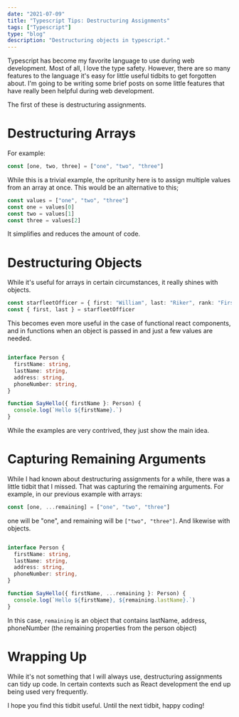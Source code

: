 ```yaml
---
date: "2021-07-09"
title: "Typescript Tips: Destructuring Assignments"
tags: ["Typescript"]
type: "blog"
description: "Destructuring objects in typescript."
---
```


Typescript has become my favorite language to use during web development.
Most of all, I love the type safety.
However, there are so many features to the language it's easy for little useful tidbits to get forgotten about.
I'm going to be writing some brief posts on some little features that have really been helpful during web development.

The first of these is destructuring assignments.

# Destructuring Arrays

For example:

```typescript
const [one, two, three] = ["one", "two", "three"]
```

While this is a trivial example, the opritunity here is to assign multiple values from an array at once.
This would be an alternative to this;

```typescript
const values = ["one", "two", "three"]
const one = values[0]
const two = values[1]
const three = values[2]
```

It simplifies and reduces the amount of code.

# Destructuring Objects

While it's useful for arrays in certain circumstances, it really shines with objects.

```typescript
const starfleetOfficer = { first: "William", last: "Riker", rank: "First Officer"}
const { first, last } = starfleetOfficer
```

This becomes even more useful in the case of functional react components, and in functions when an object is passed in and just a few values are needed.

```typescript

interface Person {
  firstName: string,
  lastName: string,
  address: string,
  phoneNumber: string,
}

function SayHello({ firstName }: Person) {
  console.log(`Hello ${firstName}.`)
}
```

While the examples are very contrived, they just show the main idea.

# Capturing Remaining Arguments

While I had known about destructuring assignments for a while, there was a little tidbit that I missed.
That was capturing the remaining arguments.
For example, in our previous example with arrays:

```typescript
const [one, ...remaining] = ["one", "two", "three"]
```

one will be "one", and remaining will be `["two", "three"]`.
And likewise with objects.

```typescript

interface Person {
  firstName: string,
  lastName: string,
  address: string,
  phoneNumber: string,
}

function SayHello({ firstName, ...remaining }: Person) {
  console.log(`Hello ${firstName}, ${remaining.lastName}.`)
}
```

In this case, `remaining` is an object that contains lastName, address, phoneNumber (the remaining properties from the person object)

# Wrapping Up

While it's not something that I will always use, destructuring assignments can tidy up code.
In certain contexts such as React development the end up being used very frequently.

I hope you find this tidbit useful.
Until the next tidbit, happy coding!

